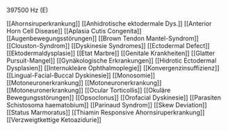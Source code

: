 397500 Hz (E)

[[Ahornsiruperkrankung]]
[[Anhidrotische ektodermale Dys.]]
[[Anterior Horn Cell Disease]]
[[Aplasia Cutis Congenita]]
[[Augenbewegungsstörungen]]
[[Brown Tendon Mantel-Syndrom]]
[[Clouston-Syndrom]]
[[Dyskinesie Syndromes]]
[[Ectodermal Defect]]
[[Ektodermaldysplasie]]
[[Etat Marbre]]
[[Genitale Krankheiten]]
[[Glatter Pursuit-Mangel]]
[[Gynäkologische Erkrankungen]]
[[Hidrotic Ectodermal Dysplasien]]
[[Internukleäre Ophthalmoplegie]]
[[Konvergenzinsuffizienz]]
[[Lingual-Facial-Buccal Dyskinesie]]
[[Monosomie]]
[[Motoneuronerkrankung]]
[[Motoneuronerkrankung]]
[[Motoneuronerkrankung]]
[[Ocular Torticollis]]
[[Okuläre Bewegungsstörungen]]
[[Opsoclonus]]
[[Orofacial Dyskinesie]]
[[Parasiten Schistosoma haematobium]]
[[Parinaud Syndrom]]
[[Skew Deviation]]
[[Status Marmoratus]]
[[Thiamin Responsive Ahornsiruperkrankung]]
[[Verzweigtkettige Ketoazidurie]]